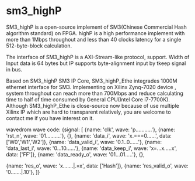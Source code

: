 # sm3_highP
SM3_highP is a open-source implement of SM3(Chinese Commercial Hash algorithm standard) on FPGA. highP is a high performance implement with more than 1Mbps throughout and less than 40 clocks latency for a single 512-byte-block calculation.

The interface of SM3_highP is a AXI-Stream-like protocol, support. Width of Input data is 64 bytes but IP supports byte-alignment input by tkeep signal in bus.

Based on SM3_highP SM3 IP Core, SM3_highP_Ethe integrades 1000M ethernet interface for SM3. Implementing on Xilinx Zynq-7020 device , system throughout can reach more than 700Mbps and reduce calculating time to half of time consumed by General CPU(Intel Core i7-7700K). 
Although SM3_highP_Ethe is close-source now because of use multiple Xilinx IP which are hard to transparent relatively, you are welcome to contact me if you have interest on it.


wavedrom wave code:
{signal: [
  {name: 'clk', wave: 'p...........'},
  {name: 'rst_n', wave: '01..........'},
  {},
  {name: 'data_i', wave: 'x.===0......', data: ['W0','W1','W2']},
  {name: 'data_valid_i', wave: '0.1..0......'},
  {name: 'data_last_i',  wave: '0...10......'},
  {name: 'data_keep_i', wave: 'x=...x.....x', data: ['FF']},
  {name: 'data_ready_o', wave: '01...01.....'},
  {},

  {name: 'res_o', wave: 'x.......|.=x', data: ['Hash']},
  {name: 'res_valid_o', wave: '0.......|.10'},
]}

